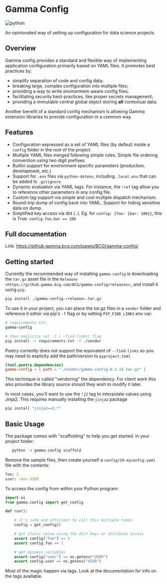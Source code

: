 
# Gamma Config

![python](https://img.shields.io/badge/python-3.7%2B-blue)

An opinionated way of setting up configuration for data science projects.

## Overview


Gamma config provides a standard and flexible way of implementing application
configuration primarily based on YAML files. It promotes best practices by:

* simplify separation of code and config data;
* breaking large, complex configuration into multiple files;
* providing a way to write environment-aware config files;
* facilitating security best-practices, like proper secrets management;
* providing a immutable central global object storing **all** contextual data.

Another benefit of a standard config mechanism is allowing Gamma extension
libraries to provide configuration in a common way.

## Features

* Configuration expressed as a set of YAML files (by defaul) inside a
  `config` folder in the root of the project.
* Multiple YAML files merged following simple rules. Simple file ordering convention
  using two digit prefixes.
* Builtin support for environment specific parameters (production, development, etc.)
* Support for `.env` files via `python-dotenv`, including `.local.env` that
  can be added to `.gitignore`
* Dynamic evaluation via YAML tags. For instance, the `!ref` tag allow you to
  reference other parameters in any config file.
* Custom tag support via simple and cool multiple dispatch mechanism.
* Round-trip dump of config back into YAML. Support for hiding sensitive data
  on dump.
* Simplified key access via dot (`.`). Eg. for  `config: {foo: {bar: 100}}`,
  this is True: `config.foo.bar == 100`

## Full documentation

Link: https://github.gamma.bcg.com/pages/BCG/gamma-config/

## Getting started


Currently the recommended way of installing `gamma-config` is downloading the `tar.gz`
asset file in the `Releases <https://github.gamma.bcg.com/BCG/gamma-config/releases>`_
and install it using `pip`.

```bash
pip install ./gamma-config-<release>.tar.gz
```

To use it in your project, you can place the *tar.gz* files in a `vendor` folder and
reference it either via pip's `-f` flag or by setting `PIP_FIND_LINKS` env var:

```bash
# requirements.txt:
gamma-config

# then explicity set -f (--find-links) flag
pip install -r requirements.txt -f ./vendor
```

Poetry currently does not support the equivalent of `--find-links` so you may need to
explicity add the path/version to `pyproject.toml`

```toml
[tool.poetry.dependencies]
gamma-config = { path = "./vendor/gamma-config-0.2.14.tar.gz" }
```

This technique is called "vendoring" the dependency. For client work this also
provides the library source should they wish to modify it later.

In most cases, you'll want to use the `!j2` tag to interpolate values using Jinja2.
This requires manually installing the `jinja2` package

```bash
pip install "jinja2==2.*"
```

## Basic Usage
The package comes with "scaffolding" to help you get started. In your project folder:

```bash
   python -m gamma.config scaffold
```

Remove the sample files, then create yourself a `config/20-myconfig.yaml` file
with the contents:

```yaml
foo: 1
user: !env USER
```

To access the config from within your Python program:

```python
import os
from gamma.config import get_config

def run():

    # it's safe and efficient to call this multiple times
    config = get_config()

    # get static value using the dict keys or attribute access
    assert config["foo"] == 1
    assert config.foo == 1

    # get dynamic variables
    assert config["user"] == os.getenv("USER")
    assert config.user == os.getenv("USER")
```

Most of the magic happen via tags. Look at the documentation for info on the tags
available.

